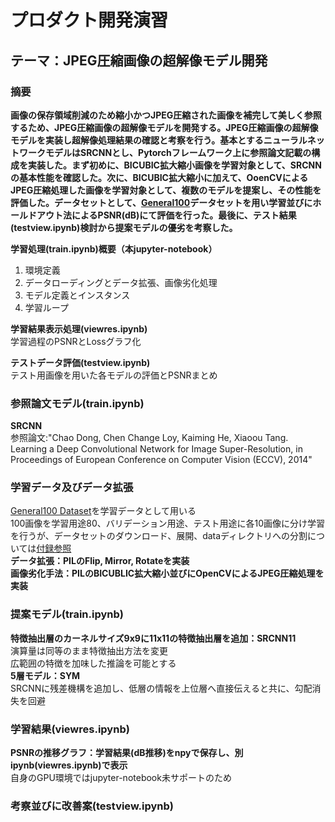 # プロダクト開発演習  
## テーマ：JPEG圧縮画像の超解像モデル開発  
### 摘要  
**画像の保存領域削減のため縮小かつJPEG圧縮された画像を補完して美しく参照するため、JPEG圧縮画像の超解像モデルを開発する。JPEG圧縮画像の超解像モデルを実装し超解像処理結果の確認と考察を行う。基本とするニューラルネットワークモデルはSRCNNとし、Pytorchフレームワーク上に参照論文記載の構成を実装した。まず初めに、BICUBIC拡大縮小画像を学習対象として、SRCNNの基本性能を確認した。次に、BICUBIC拡大縮小に加えて、OoenCVによるJPEG圧縮処理した画像を学習対象として、複数のモデルを提案し、その性能を評価した。データセットとして、[General100](http://mmlab.ie.cuhk.edu.hk/projects/FSRCNN.html)データセットを用い学習並びにホールドアウト法によるPSNR(dB)にて評価を行った。最後に、テスト結果(testview.ipynb)検討から提案モデルの優劣を考察した。**  

**学習処理(train.ipynb)概要（本jupyter-notebook）**  
  1. 環境定義  
  2. データローディングとデータ拡張、画像劣化処理
  3. モデル定義とインスタンス  
  4. 学習ループ  

**学習結果表示処理(viewres.ipynb)**  
学習過程のPSNRとLossグラフ化  

**テストデータ評価(testview.ipynb)**  
テスト用画像を用いた各モデルの評価とPSNRまとめ

### 参照論文モデル(train.ipynb)  
**SRCNN**    
参照論文:"Chao Dong, Chen Change Loy, Kaiming He, Xiaoou Tang. Learning a Deep Convolutional Network for Image Super-Resolution, in Proceedings of European Conference on Computer Vision (ECCV), 2014"  

### 学習データ及びデータ拡張  
[General100 Dataset](http://mmlab.ie.cuhk.edu.hk/projects/FSRCNN.html)を学習データとして用いる  
100画像を学習用途80、バリデーション用途、テスト用途に各10画像に分け学習を行うが、データセットのダウンロード、展開、dataディレクトリへの分割については[付録参照](#学習データ)  
**データ拡張：PILのFlip, Mirror, Rotateを実装**  
**画像劣化手法：PILのBICUBLIC拡大縮小並びにOpenCVによるJPEG圧縮処理を実装**  

### 提案モデル(train.ipynb)  
**特徴抽出層のカーネルサイズ9x9に11x11の特徴抽出層を追加：SRCNN11**  
演算量は同等のまま特徴抽出方法を変更  
広範囲の特徴を加味した推論を可能とする  
**5層モデル：SYM**  
SRCNNに残差機構を追加し、低層の情報を上位層へ直接伝えると共に、勾配消失を回避  

### 学習結果(viewres.ipynb)
**PSNRの推移グラフ：学習結果(dB推移)をnpyで保存し、別ipynb(viewres.ipynb)で表示**  
自身のGPU環境ではjupyter-notebook未サポートのため 

### 考察並びに改善案(testview.ipynb)  

